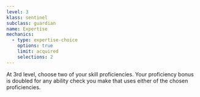```yaml
---
level: 3
klass: sentinel
subclass: guardian
name: Expertise
mechanics:
  - type: expertise-choice
    options: true
    limit: acquired
    selections: 2
---
```

At 3rd level, choose two of your skill proficiencies. Your proficiency bonus is doubled for any ability check you make that uses either
of the chosen proficiencies.

